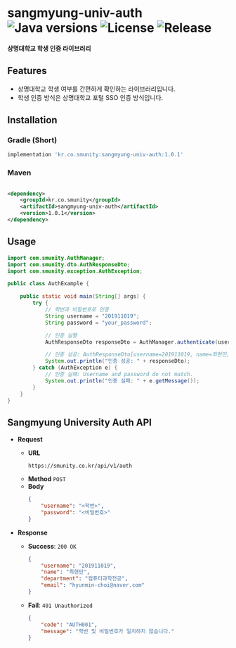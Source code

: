 # sangmyung-univ-auth ![Java versions](https://img.shields.io/badge/Java-17-007396?style=round-square&logo=java&logoColor=white) ![License](https://img.shields.io/badge/license-MIT-green) ![Release](https://img.shields.io/badge/release-1.0.1-red)

**상명대학교 학생 인증 라이브러리**

## Features

- 상명대학교 학생 여부를 간편하게 확인하는 라이브러리입니다.
- 학생 인증 방식은 상명대학교 포털 SSO 인증 방식입니다.

## Installation

### Gradle (Short)

```gradle
implementation 'kr.co.smunity:sangmyung-univ-auth:1.0.1'
```

### Maven

```xml

<dependency>
    <groupId>kr.co.smunity</groupId>
    <artifactId>sangmyung-univ-auth</artifactId>
    <version>1.0.1</version>
</dependency>
```

## Usage

```java
import com.smunity.AuthManager;
import com.smunity.dto.AuthResponseDto;
import com.smunity.exception.AuthException;

public class AuthExample {

    public static void main(String[] args) {
        try {
            // 학번과 비밀번호로 인증
            String username = "201911019";
            String password = "your_password";

            // 인증 실행
            AuthResponseDto responseDto = AuthManager.authenticate(username, password);

            // 인증 성공: AuthResponseDto[username=201911019, name=최현민, department=컴퓨터과학전공, email=hyunmin-choi@naver.com]
            System.out.println("인증 성공: " + responseDto);
        } catch (AuthException e) {
            // 인증 실패: Username and password do not match.
            System.out.println("인증 실패: " + e.getMessage());
        }
    }
}
```

## Sangmyung University Auth API

- **Request**
    - **URL**
      ```text 
      https://smunity.co.kr/api/v1/auth
      ```
    - **Method**
      `POST`
    - **Body**
      ```json
      {
          "username": "<학번>",
          "password": "<비밀번호>"
      }
      ```

- **Response**
    - **Success**: `200 OK`
      ```json
      {
          "username": "201911019",
          "name": "최현민",
          "department": "컴퓨터과학전공",
          "email": "hyunmin-choi@naver.com"
      }
      ```
    - **Fail**: `401 Unauthorized`
      ```json
      {
          "code": "AUTH001",
          "message": "학번 및 비밀번호가 일치하지 않습니다."
      }
      ```
